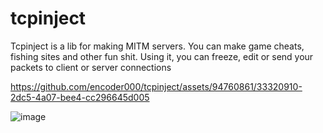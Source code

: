 # tcpinject
Tcpinject is a lib for making MITM servers. You can make game cheats, fishing sites and other fun shit.
Using it, you can freeze, edit or send your packets to client or server connections

https://github.com/encoder000/tcpinject/assets/94760861/33320910-2dc5-4a07-bee4-cc296645d005

![image](https://github.com/encoder000/tcpinject/assets/94760861/a54522a6-f1bf-4109-a474-48be034e5520)
